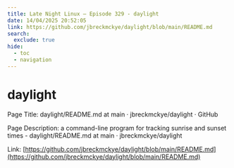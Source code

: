 ```yaml
---
title: Late Night Linux – Episode 329 - daylight
date: 14/04/2025 20:52:05
link: https://github.com/jbreckmckye/daylight/blob/main/README.md
search:
  exclude: true
hide:
  - toc
  - navigation
---
```


# daylight

Page Title: daylight/README.md at main · jbreckmckye/daylight · GitHub

Page Description: a command-line program for tracking sunrise and sunset times - daylight/README.md at main · jbreckmckye/daylight 

Link: [https://github.com/jbreckmckye/daylight/blob/main/README.md](https://github.com/jbreckmckye/daylight/blob/main/README.md)